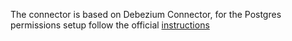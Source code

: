 The connector is based on Debezium Connector, for the Postgres permissions setup follow the
official [instructions](https://debezium.io/documentation/reference/stable/connectors/postgresql.html#postgresql-permissions)